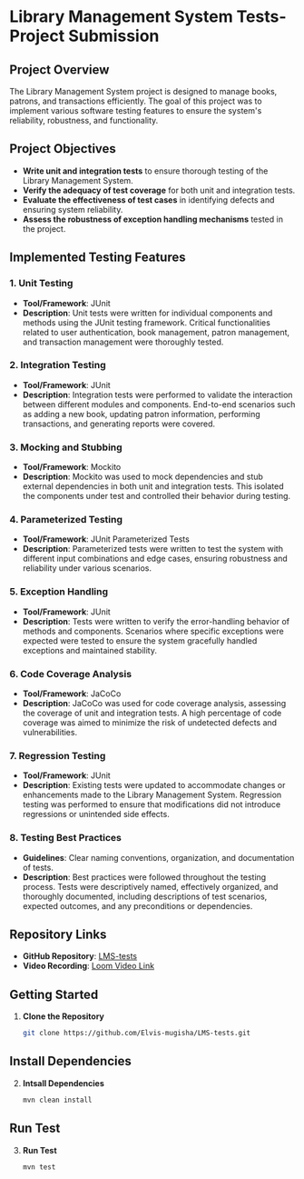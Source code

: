 # Library Management System Tests- Project Submission

## Project Overview
The Library Management System project is designed to manage books, patrons, and transactions efficiently. The goal of this project was to implement various software testing features to ensure the system's reliability, robustness, and functionality.

## Project Objectives
- **Write unit and integration tests** to ensure thorough testing of the Library Management System.
- **Verify the adequacy of test coverage** for both unit and integration tests.
- **Evaluate the effectiveness of test cases** in identifying defects and ensuring system reliability.
- **Assess the robustness of exception handling mechanisms** tested in the project.

## Implemented Testing Features

### 1. Unit Testing
- **Tool/Framework**: JUnit
- **Description**: Unit tests were written for individual components and methods using the JUnit testing framework. Critical functionalities related to user authentication, book management, patron management, and transaction management were thoroughly tested.

### 2. Integration Testing
- **Tool/Framework**: JUnit
- **Description**: Integration tests were performed to validate the interaction between different modules and components. End-to-end scenarios such as adding a new book, updating patron information, performing transactions, and generating reports were covered.

### 3. Mocking and Stubbing
- **Tool/Framework**: Mockito
- **Description**: Mockito was used to mock dependencies and stub external dependencies in both unit and integration tests. This isolated the components under test and controlled their behavior during testing.

### 4. Parameterized Testing
- **Tool/Framework**: JUnit Parameterized Tests
- **Description**: Parameterized tests were written to test the system with different input combinations and edge cases, ensuring robustness and reliability under various scenarios.

### 5. Exception Handling
- **Tool/Framework**: JUnit
- **Description**: Tests were written to verify the error-handling behavior of methods and components. Scenarios where specific exceptions were expected were tested to ensure the system gracefully handled exceptions and maintained stability.

### 6. Code Coverage Analysis
- **Tool/Framework**: JaCoCo
- **Description**: JaCoCo was used for code coverage analysis, assessing the coverage of unit and integration tests. A high percentage of code coverage was aimed to minimize the risk of undetected defects and vulnerabilities.

### 7. Regression Testing
- **Tool/Framework**: JUnit
- **Description**: Existing tests were updated to accommodate changes or enhancements made to the Library Management System. Regression testing was performed to ensure that modifications did not introduce regressions or unintended side effects.

### 8. Testing Best Practices
- **Guidelines**: Clear naming conventions, organization, and documentation of tests.
- **Description**: Best practices were followed throughout the testing process. Tests were descriptively named, effectively organized, and thoroughly documented, including descriptions of test scenarios, expected outcomes, and any preconditions or dependencies.

## Repository Links
- **GitHub Repository**: [LMS-tests](https://github.com/Elvis-mugisha/LMS-tests)
- **Video Recording**: [Loom Video Link](https://www.loom.com/share/3b6baecc08184266ba0b22301b405012?sid=eb3dd375-00d2-45c5-bc85-266d304f7c7d)

## Getting Started

1. **Clone the Repository**
   ```bash
   git clone https://github.com/Elvis-mugisha/LMS-tests.git

## Install Dependencies

2. **Intsall Dependencies**
   ```bash
   mvn clean install

## Run Test

3. **Run Test**
   ```bash
   mvn test
   
